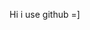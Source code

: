 Hi i use github =]
<!---
muhammad-haseeb-ahmed-2010/muhammad-haseeb-ahmed-2010 is a ✨ special ✨ repository because its `README.md` (this file) appears on your GitHub profile.
You can click the Preview link to take a look at your changes.
--->
